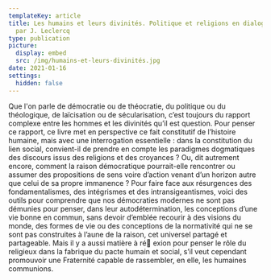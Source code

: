 ```yaml
---
templateKey: article
title: Les humains et leurs divinités. Politique et religions en dialogue, éd.
  par J. Leclercq
type: publication
picture:
  display: embed
  src: /img/humains-et-leurs-divinités.jpg
date: 2021-01-16
settings:
  hidden: false
---
```

Que l'on parle de démocratie ou de théocratie, du politique ou du théologique, de laïcisation ou de sécularisation, c’est toujours du rapport complexe entre les hommes et les divinités qu’il est question. Pour penser ce rapport, ce livre met en perspective ce fait constitutif de l’histoire humaine, mais avec une interrogation essentielle : dans la constitution du lien social, convient-il de prendre en compte les paradigmes dogmatiques des discours issus des religions et des croyances ? Ou, dit autrement encore, comment la raison démocratique pourrait-elle rencontrer ou assumer des propositions de sens voire d’action venant d’un horizon autre que celui de sa propre immanence ? Pour faire face aux résurgences des fondamentalismes, des intégrismes et des intransigeantismes, voici des outils pour comprendre que nos démocraties modernes ne sont pas démunies pour penser, dans leur autodétermination, les conceptions d’une vie bonne en commun, sans devoir d’emblée recourir à des visions du monde, des formes de vie ou des conceptions de la normativité qui ne se sont pas construites à l’aune de la raison, cet universel partagé et partageable. Mais il y a aussi matière à ré exion pour penser le rôle du religieux dans la fabrique du pacte humain et social, s’il veut cependant promouvoir une Fraternité capable de rassembler, en elle, les humaines communions.